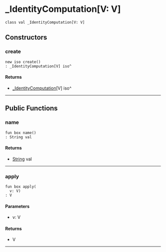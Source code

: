 # _IdentityComputation\[V: V\]

```pony
class val _IdentityComputation[V: V]
```

## Constructors

### create

```pony
new iso create()
: _IdentityComputation[V] iso^
```

#### Returns

* [_IdentityComputation](wallaroo-core-initialization-_IdentityComputation)\[V\] iso^

---

## Public Functions

### name

```pony
fun box name()
: String val
```

#### Returns

* [String](builtin-String) val

---

### apply

```pony
fun box apply(
  v: V)
: V
```
#### Parameters

*   v: V

#### Returns

* V

---

